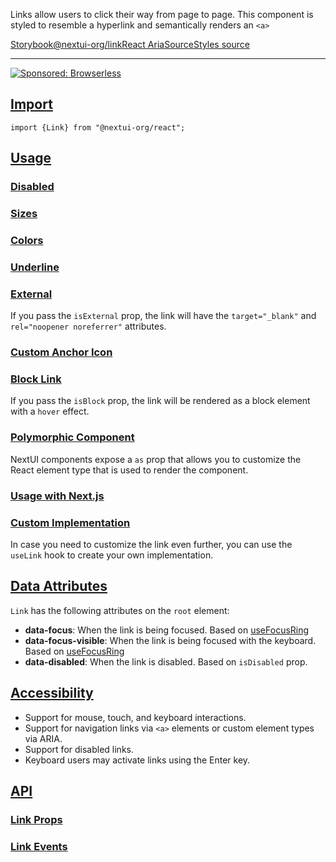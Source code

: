 Links allow users to click their way from page to page. This component is styled to resemble a hyperlink and semantically renders an `<a>`

[Storybook](https://storybook.nextui.org/?path=/story/components-link)[@nextui-org/link](https://www.npmjs.com/package/@nextui-org/link)[React Aria](https://react-spectrum.adobe.com/react-aria/useLink.html)[Source](https://github.com/nextui-org/nextui/tree/feat/v2/packages/components/link)[Styles source](https://github.com/nextui-org/nextui/tree/feat/v2/packages/core/theme/src/components/link.ts)

___

[![Sponsored: Browserless](https://media.ethicalads.io/media/images/2023/02/Browserless_Ad_Feb_2023.png)](https://server.ethicalads.io/proxy/click/5152/364b3784-ddb1-4fcf-9c8d-fa07a7f600ea/)

## [Import](https://nextui.org/docs/components/link#import)

```
import {Link} from "@nextui-org/react";
```

## [Usage](https://nextui.org/docs/components/link#usage)

### [Disabled](https://nextui.org/docs/components/link#disabled)

### [Sizes](https://nextui.org/docs/components/link#sizes)

### [Colors](https://nextui.org/docs/components/link#colors)

### [Underline](https://nextui.org/docs/components/link#underline)

### [External](https://nextui.org/docs/components/link#external)

If you pass the `isExternal` prop, the link will have the `target="_blank"` and `rel="noopener noreferrer"` attributes.

### [Custom Anchor Icon](https://nextui.org/docs/components/link#custom-anchor-icon)

### [Block Link](https://nextui.org/docs/components/link#block-link)

If you pass the `isBlock` prop, the link will be rendered as a block element with a `hover` effect.

### [Polymorphic Component](https://nextui.org/docs/components/link#polymorphic-component)

NextUI components expose a `as` prop that allows you to customize the React element type that is used to render the component.

### [Usage with Next.js](https://nextui.org/docs/components/link#usage-with-nextjs)

### [Custom Implementation](https://nextui.org/docs/components/link#custom-implementation)

In case you need to customize the link even further, you can use the `useLink` hook to create your own implementation.

## [Data Attributes](https://nextui.org/docs/components/link#data-attributes)

`Link` has the following attributes on the `root` element:

-   **data-focus**: When the link is being focused. Based on [useFocusRing](https://react-spectrum.adobe.com/react-aria/useFocusRing.html)
-   **data-focus-visible**: When the link is being focused with the keyboard. Based on [useFocusRing](https://react-spectrum.adobe.com/react-aria/useFocusRing.html)
-   **data-disabled**: When the link is disabled. Based on `isDisabled` prop.

## [Accessibility](https://nextui.org/docs/components/link#accessibility)

-   Support for mouse, touch, and keyboard interactions.
-   Support for navigation links via `<a>` elements or custom element types via ARIA.
-   Support for disabled links.
-   Keyboard users may activate links using the Enter key.

## [API](https://nextui.org/docs/components/link#api)

### [Link Props](https://nextui.org/docs/components/link#link-props)

### [Link Events](https://nextui.org/docs/components/link#link-events)
